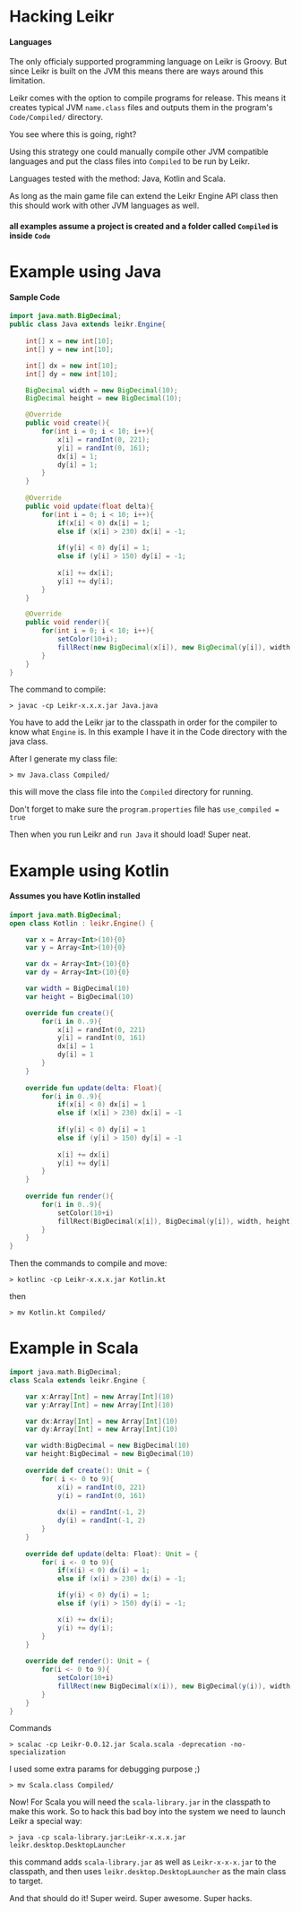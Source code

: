 # Hacking Leikr

#### Languages

The only officialy supported programming language on Leikr is Groovy. But since Leikr is built on the JVM this means there are ways around this limitation.

Leikr comes with the option to compile programs for release. This means it creates typical JVM `name.class` files and outputs them in the program's `Code/Compiled/` directory. 

You see where this is going, right?

Using this strategy one could manually compile other JVM compatible languages and put the class files into `Compiled` to be run by Leikr. 

Languages tested with the method: Java, Kotlin and Scala.

As long as the main game file can extend the Leikr Engine API class then this should work with other JVM languages as well. 

#### all examples assume a project is created and a folder called `Compiled` is inside `Code`
# Example using Java

#### Sample Code
```java
import java.math.BigDecimal;
public class Java extends leikr.Engine{
	
	int[] x = new int[10];
	int[] y = new int[10];

	int[] dx = new int[10];
	int[] dy = new int[10];

	BigDecimal width = new BigDecimal(10);
	BigDecimal height = new BigDecimal(10);

	@Override
	public void create(){
		for(int i = 0; i < 10; i++){
			x[i] = randInt(0, 221);
			y[i] = randInt(0, 161);
			dx[i] = 1;
			dy[i] = 1;
		}
	}
	
	@Override
	public void update(float delta){
		for(int i = 0; i < 10; i++){
			if(x[i] < 0) dx[i] = 1;
			else if (x[i] > 230) dx[i] = -1;
			
			if(y[i] < 0) dy[i] = 1;
			else if (y[i] > 150) dy[i] = -1;
			
			x[i] += dx[i];
			y[i] += dy[i];
		}
	}

	@Override
	public void render(){                 
		for(int i = 0; i < 10; i++){ 	
			setColor(10+i);
			fillRect(new BigDecimal(x[i]), new BigDecimal(y[i]), width, height);
		}
	}
}
```

The command to compile: 

`> javac -cp Leikr-x.x.x.jar Java.java`

You have to add the Leikr jar to the classpath in order for the compiler to know what `Engine` is. In this example I have it in the Code directory with the java class.

After I generate my class file:

`> mv Java.class Compiled/` 

this will move the class file into the `Compiled` directory for running.

Don't forget to make sure the `program.properties` file has `use_compiled = true`

Then when you run Leikr and `run Java` it should load! Super neat.

# Example using Kotlin
#### Assumes you have Kotlin installed
```kotlin
import java.math.BigDecimal;
open class Kotlin : leikr.Engine() {

	var x = Array<Int>(10){0}
	var y = Array<Int>(10){0}

	var dx = Array<Int>(10){0}
	var dy = Array<Int>(10){0}

	var width = BigDecimal(10)
	var height = BigDecimal(10)

	override fun create(){
		for(i in 0..9){
			x[i] = randInt(0, 221)
			y[i] = randInt(0, 161)
			dx[i] = 1
			dy[i] = 1
		}
	}
    
	override fun update(delta: Float){	
		for(i in 0..9){
			if(x[i] < 0) dx[i] = 1
			else if (x[i] > 230) dx[i] = -1
			
			if(y[i] < 0) dy[i] = 1
			else if (y[i] > 150) dy[i] = -1
			
			x[i] += dx[i]
			y[i] += dy[i]
		}
	}
    
	override fun render(){                 
		for(i in 0..9){
			setColor(10+i)
			fillRect(BigDecimal(x[i]), BigDecimal(y[i]), width, height)
		}
	}
}	
```

Then the commands to compile and move:

`> kotlinc -cp Leikr-x.x.x.jar Kotlin.kt`

then

`> mv Kotlin.kt Compiled/`

# Example in Scala

```scala
import java.math.BigDecimal;
class Scala extends leikr.Engine {

	var x:Array[Int] = new Array[Int](10)
	var y:Array[Int] = new Array[Int](10)

	var dx:Array[Int] = new Array[Int](10)
	var dy:Array[Int] = new Array[Int](10)

	var width:BigDecimal = new BigDecimal(10)
	var height:BigDecimal = new BigDecimal(10)
	
  	override def create(): Unit = {
		for( i <- 0 to 9){
			x(i) = randInt(0, 221)
			y(i) = randInt(0, 161)
			
			dx(i) = randInt(-1, 2)
			dy(i) = randInt(-1, 2)
		}
  	}
  	
  	override def update(delta: Float): Unit = {
		for( i <- 0 to 9){
			if(x(i) < 0) dx(i) = 1;
			else if (x(i) > 230) dx(i) = -1;

			if(y(i) < 0) dy(i) = 1;
			else if (y(i) > 150) dy(i) = -1;

			x(i) += dx(i);
			y(i) += dy(i);
		}
  	}
  	
	override def render(): Unit = {
		for(i <- 0 to 9){      
			setColor(10+i)
			fillRect(new BigDecimal(x(i)), new BigDecimal(y(i)), width, height)
		}
	}
}		
```

Commands

`> scalac -cp Leikr-0.0.12.jar Scala.scala -deprecation -no-specialization` 

I used some extra params for debugging purpose ;)

`> mv Scala.class Compiled/`

Now! For Scala you will need the `scala-library.jar` in the classpath to make this work. So to hack this bad boy into the system we need to launch Leikr a special way:

`> java -cp scala-library.jar:Leikr-x.x.x.jar leikr.desktop.DesktopLauncher`

this command adds `scala-library.jar` as well as `Leikr-x-x-x.jar` to the classpath, and then uses `leikr.desktop.DesktopLauncher` as the main class to target.

And that should do it! Super weird. Super awesome. Super hacks.

